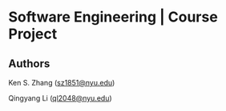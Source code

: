 # Software Engineering | Course Project

## Authors
Ken S. Zhang (sz1851@nyu.edu)

Qingyang Li (ql2048@nyu.edu)
